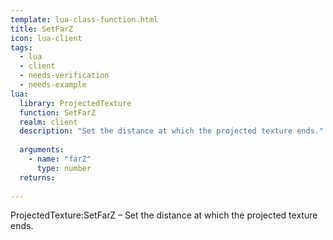 ```yaml
---
template: lua-class-function.html
title: SetFarZ
icon: lua-client
tags:
  - lua
  - client
  - needs-verification
  - needs-example
lua:
  library: ProjectedTexture
  function: SetFarZ
  realm: client
  description: "Set the distance at which the projected texture ends."
  
  arguments:
    - name: "farZ"
      type: number
  returns:
    
---
```


<div class="lua__search__keywords">
ProjectedTexture:SetFarZ &#x2013; Set the distance at which the projected texture ends.
</div>
